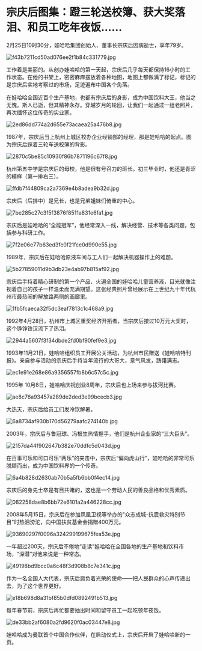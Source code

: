# 宗庆后图集：蹬三轮送校簿、获大奖落泪、和员工吃年夜饭……

2月25日10时30分，娃哈哈集团创始人、董事长宗庆后因病逝世，享年79岁。

![f43b7211cd50ad076ee2f1b84c331779.jpg](https://raw.githubusercontent.com/qqhsx/qqnews_image/main/2024/02/25/宗庆后图集：蹬三轮送校簿、获大奖落泪、和员工吃年夜饭……/f43b7211cd50ad076ee2f1b84c331779.jpg)

工作着是美丽的。从创办娃哈哈的第一天起，宗庆后几乎每天都保持16小时的工作状态。在他的书架上，密密麻麻摆放着各种地图，地图上都做满了标记，标记的是宗庆后实地考察过的市场，足迹遍布中国各个角落。

在娃哈哈全国近百个生产基地，也都有宗庆后的身影，成为中国饮料大王，他当之无愧。斯人已逝，但其精神永存。穿越岁月的轮回，让我们一起通过一组老照片，再次缅怀这位传奇的实业家。

![2ed86dd774a2d655e73acaea25a476b8.jpg](https://raw.githubusercontent.com/qqhsx/qqnews_image/main/2024/02/25/宗庆后图集：蹬三轮送校簿、获大奖落泪、和员工吃年夜饭……/2ed86dd774a2d655e73acaea25a476b8.jpg)

1987年，宗庆后当上杭州上城区校办企业经销部的经理，那是娃哈哈的起点。图为宗庆后踩着三轮车送校簿的背影。

![2870c5be85c10930f86b7871196c67f8.jpg](https://raw.githubusercontent.com/qqhsx/qqnews_image/main/2024/02/25/宗庆后图集：蹬三轮送校簿、获大奖落泪、和员工吃年夜饭……/2870c5be85c10930f86b7871196c67f8.jpg)

杭州第五中学是宗庆后的母校，他是很有号召力的班长。初三毕业时，他还是青涩的模样（第一排右三）。

![ffdb7f44809ca2a7369e4b8adea9b32d.jpg](https://raw.githubusercontent.com/qqhsx/qqnews_image/main/2024/02/25/宗庆后图集：蹬三轮送校簿、获大奖落泪、和员工吃年夜饭……/ffdb7f44809ca2a7369e4b8adea9b32d.jpg)

宗庆后（后排中）是兄长，也是兄弟姐妹们倚重的中心。

![7be285c27c3f5f3876f8511a831e6fa1.jpg](https://raw.githubusercontent.com/qqhsx/qqnews_image/main/2024/02/25/宗庆后图集：蹬三轮送校簿、获大奖落泪、和员工吃年夜饭……/7be285c27c3f5f3876f8511a831e6fa1.jpg)

宗庆后是娃哈哈的“全能冠军”，他经常深入一线，解决经营、技术等各类问题，包括参与科研工作。

![7f2e06e77b63ed3fe0f21fce0d990e55.jpg](https://raw.githubusercontent.com/qqhsx/qqnews_image/main/2024/02/25/宗庆后图集：蹬三轮送校簿、获大奖落泪、和员工吃年夜饭……/7f2e06e77b63ed3fe0f21fce0d990e55.jpg)

1989年，宗庆后在娃哈哈原液车间与工人们一起解决机器操作上的难题。

![5b27859011d9b3db23e4ab97b815af92.jpg](https://raw.githubusercontent.com/qqhsx/qqnews_image/main/2024/02/25/宗庆后图集：蹬三轮送校簿、获大奖落泪、和员工吃年夜饭……/5b27859011d9b3db23e4ab97b815af92.jpg)

宗庆后手持着精心研制的第一个产品、火遍全国的娃哈哈儿童营养液，目光就像注视着自己的孩子一样温柔而充满期望。这张经典照片曾经展示在上世纪九十年代杭州市最热闹的解放路两侧的画廊里。

![1fb5fcaeca32f5dc3eaf7813c1c468a9.jpg](https://raw.githubusercontent.com/qqhsx/qqnews_image/main/2024/02/25/宗庆后图集：蹬三轮送校簿、获大奖落泪、和员工吃年夜饭……/1fb5fcaeca32f5dc3eaf7813c1c468a9.jpg)

1992年4月28日，杭州市上城区重奖经济开拓者，当宗庆后接过10万元大奖时，这个铮铮铁汉流下了热泪。

![2944a5607f3f34dbde2fd0bf90fef9e3.jpg](https://raw.githubusercontent.com/qqhsx/qqnews_image/main/2024/02/25/宗庆后图集：蹬三轮送校簿、获大奖落泪、和员工吃年夜饭……/2944a5607f3f34dbde2fd0bf90fef9e3.jpg)

1993年11月21日，娃哈哈组织员工开展公关活动，为杭州市民赠送《娃哈哈特刊报》。亲自参与活动的宗庆后手持当年流行的大哥大，意气风发，踌躇满志。

![ec1e91e268e86a9356557fb8b6c57c5c.jpg](https://raw.githubusercontent.com/qqhsx/qqnews_image/main/2024/02/25/宗庆后图集：蹬三轮送校簿、获大奖落泪、和员工吃年夜饭……/ec1e91e268e86a9356557fb8b6c57c5c.jpg)

1995年 10月8日，娃哈哈庆祝创业8周年，宗庆后也上场来参与拔河比赛。

![ae8c76a93457a289de2ded3e99bcecb3.jpg](https://raw.githubusercontent.com/qqhsx/qqnews_image/main/2024/02/25/宗庆后图集：蹬三轮送校簿、获大奖落泪、和员工吃年夜饭……/ae8c76a93457a289de2ded3e99bcecb3.jpg)

大热天，宗庆后给员工们发冷饮解暑。

![6a8734af930b170d56279aafc274140b.jpg](https://raw.githubusercontent.com/qqhsx/qqnews_image/main/2024/02/25/宗庆后图集：蹬三轮送校簿、获大奖落泪、和员工吃年夜饭……/6a8734af930b170d56279aafc274140b.jpg)

2003年，宗庆后与鲁冠球、冯根生热情握手，他们是杭州企业家的“三大巨头”。

![2157da44f902647b382e70ddfc5d043d.jpg](https://raw.githubusercontent.com/qqhsx/qqnews_image/main/2024/02/25/宗庆后图集：蹬三轮送校簿、获大奖落泪、和员工吃年夜饭……/2157da44f902647b382e70ddfc5d043d.jpg)

在百事可乐和可口可乐“两乐”的夹击中，宗庆后“偏向虎山行”，娃哈哈的非常可乐脱颖而出，成为中国饮料界的一个传奇。

![6a4b828d2630ab70b5a5fb6bb0f4ec14.jpg](https://raw.githubusercontent.com/qqhsx/qqnews_image/main/2024/02/25/宗庆后图集：蹬三轮送校簿、获大奖落泪、和员工吃年夜饭……/6a4b828d2630ab70b5a5fb6bb0f4ec14.jpg)

宗庆后的身先士卒是有目共睹的，这也是一个劳动人民的善良品格和优秀素质。

![082258dae8b6bb72e6101a2a446228cc.jpg](https://raw.githubusercontent.com/qqhsx/qqnews_image/main/2024/02/25/宗庆后图集：蹬三轮送校簿、获大奖落泪、和员工吃年夜饭……/082258dae8b6bb72e6101a2a446228cc.jpg)

2008年5月15日，宗庆后在参加凤凰卫视等举办的"众志成城-抗震救灾特别节目"时热泪滂沱，向中国扶贫基金会捐赠400万元。

![93690297f0096a324299199675fea53e.jpg](https://raw.githubusercontent.com/qqhsx/qqnews_image/main/2024/02/25/宗庆后图集：蹬三轮送校簿、获大奖落泪、和员工吃年夜饭……/93690297f0096a324299199675fea53e.jpg)

一年超过200天，宗庆后不倦地“走读”娃哈哈在全国各地的生产基地和饮料市场，“深潜”对他来说是一种常态。

![49198bd9bcc0a6c48f3d908b8c7e341c.jpg](https://raw.githubusercontent.com/qqhsx/qqnews_image/main/2024/02/25/宗庆后图集：蹬三轮送校簿、获大奖落泪、和员工吃年夜饭……/49198bd9bcc0a6c48f3d908b8c7e341c.jpg)

作为一名全国人大代表，宗庆后肩负着光荣的使命——把人民群众的心声传递出去，为了这个世界更好。

![e18b698d8a31bf85b0dfd0892491b513.jpg](https://raw.githubusercontent.com/qqhsx/qqnews_image/main/2024/02/25/宗庆后图集：蹬三轮送校簿、获大奖落泪、和员工吃年夜饭……/e18b698d8a31bf85b0dfd0892491b513.jpg)

每年春节前，宗庆后再忙都要抽出时间和留守员工一起吃顿年夜饭。

![de33bb2af6080a2fd9620f0ac03447e8.jpg](https://raw.githubusercontent.com/qqhsx/qqnews_image/main/2024/02/25/宗庆后图集：蹬三轮送校簿、获大奖落泪、和员工吃年夜饭……/de33bb2af6080a2fd9620f0ac03447e8.jpg)

娃哈哈成为曼联首个中国合作伙伴，在启动仪式上，宗庆后开启了娃哈哈新的一页。


